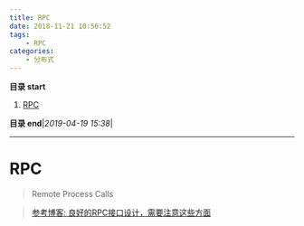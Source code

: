 ```yaml
---
title: RPC
date: 2018-11-21 10:56:52
tags: 
    - RPC
categories: 
    - 分布式
---
```


**目录 start**
 
1. [RPC](#rpc)

**目录 end**|_2019-04-19 15:38_|
****************************************
# RPC
> Remote Process Calls 

> [参考博客: 良好的RPC接口设计，需要注意这些方面](https://www.jianshu.com/p/dca5b00e72e4)


